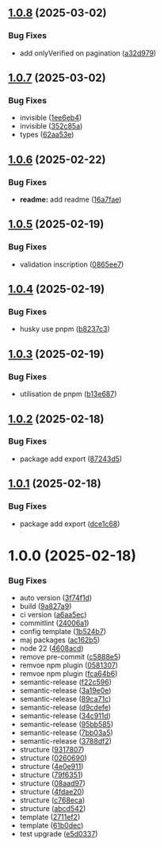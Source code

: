 ## [1.0.8](https://github.com/Actunime/validations/compare/v1.0.7...v1.0.8) (2025-03-02)


### Bug Fixes

* add onlyVerified on pagination ([a32d979](https://github.com/Actunime/validations/commit/a32d979cf2ab7023d5caa19a163b7548e369daf0))

## [1.0.7](https://github.com/Actunime/validations/compare/v1.0.6...v1.0.7) (2025-03-02)


### Bug Fixes

* invisible ([1ee6eb4](https://github.com/Actunime/validations/commit/1ee6eb4e5782ee59a32888d97da184cc3b0876c1))
* invisible ([352c85a](https://github.com/Actunime/validations/commit/352c85afe8591fa96bee962c715ffe21da72daf8))
* types ([62aa53e](https://github.com/Actunime/validations/commit/62aa53e33b9eeb1095bc52e858433e01b0d54998))

## [1.0.6](https://github.com/Actunime/validations/compare/v1.0.5...v1.0.6) (2025-02-22)


### Bug Fixes

* **readme:** add readme ([16a7fae](https://github.com/Actunime/validations/commit/16a7faed904fb644217fe88c9e6f4e7049523e49))

## [1.0.5](https://github.com/Actunime/validations/compare/v1.0.4...v1.0.5) (2025-02-19)


### Bug Fixes

* validation inscription ([0865ee7](https://github.com/Actunime/validations/commit/0865ee789e80042ca09a07f29ebf5dc178e74c59))

## [1.0.4](https://github.com/Actunime/validations/compare/v1.0.3...v1.0.4) (2025-02-19)


### Bug Fixes

* husky use pnpm ([b8237c3](https://github.com/Actunime/validations/commit/b8237c3ed469d41564b38bf5249d6d0e7712e58c))

## [1.0.3](https://github.com/Actunime/validations/compare/v1.0.2...v1.0.3) (2025-02-19)


### Bug Fixes

* utilisation de pnpm ([b13e687](https://github.com/Actunime/validations/commit/b13e6873225952736a068bca385a1c03a1e62f84))

## [1.0.2](https://github.com/Actunime/validations/compare/v1.0.1...v1.0.2) (2025-02-18)


### Bug Fixes

* package add export ([87243d5](https://github.com/Actunime/validations/commit/87243d506378f0a462da62e2ccf2c756aab923af))

## [1.0.1](https://github.com/Actunime/validations/compare/v1.0.0...v1.0.1) (2025-02-18)


### Bug Fixes

* package add export ([dce1c68](https://github.com/Actunime/validations/commit/dce1c6813aa0527518c4eadff43be6eb63b2a720))

# 1.0.0 (2025-02-18)


### Bug Fixes

* auto version ([3f74f1d](https://github.com/Actunime/validations/commit/3f74f1de0d2028e389590f578bd6f69c5d48f4d0))
* build ([9a827a9](https://github.com/Actunime/validations/commit/9a827a99446c0d85521ec96fee8771ebf15a24b2))
* ci version ([a6aa5ec](https://github.com/Actunime/validations/commit/a6aa5ec44223f41a1d76c31d9befa811e56ae268))
* commitlint ([24006a1](https://github.com/Actunime/validations/commit/24006a1923f6af566ffb5a1b29c66114c38214b5))
* config template ([1b524b7](https://github.com/Actunime/validations/commit/1b524b7e02ad14bf74500404c757f0695bb7a361))
* maj packages ([ac162b5](https://github.com/Actunime/validations/commit/ac162b501ac36f1fe651b644044d90c903fa07e2))
* node 22 ([4608acd](https://github.com/Actunime/validations/commit/4608acdf66d828e8c2a6d94c960b661d227b7876))
* remove pre-commit ([c5888e5](https://github.com/Actunime/validations/commit/c5888e519c347fe4fe0e4f9cff18d2f9edcd0c37))
* remvoe npm plugin ([0581307](https://github.com/Actunime/validations/commit/05813074abe65ff28b3c7a5b43cf0bd4b6dc4114))
* remvoe npm plugin ([fca64b6](https://github.com/Actunime/validations/commit/fca64b63058b7ce86c66223ce2ab779665a562f5))
* semantic-release ([f22c596](https://github.com/Actunime/validations/commit/f22c596157bf9b6226a6eff6e14e2abf9fa912c6))
* semantic-release ([3a19e0e](https://github.com/Actunime/validations/commit/3a19e0ee4c765945c01d68c7888327a1940b5da2))
* semantic-release ([89ca71c](https://github.com/Actunime/validations/commit/89ca71c6a3288e53618b7983a013d5af6de10775))
* semantic-release ([d9cdefe](https://github.com/Actunime/validations/commit/d9cdefe510c1d9382fe7f8c7b9c2e013db27459b))
* semantic-release ([34c911d](https://github.com/Actunime/validations/commit/34c911d0f35bad1952a8da6e2709e0fb13a39f56))
* semantic-release ([95bb585](https://github.com/Actunime/validations/commit/95bb585cec37d37fd4b190f7683a123ab415e949))
* semantic-release ([7bb03a5](https://github.com/Actunime/validations/commit/7bb03a557f99248009a50945793dbb84fbf2c7e4))
* semantic-release ([3788df2](https://github.com/Actunime/validations/commit/3788df2d2babaa5f61000856568699d766312450))
* structure ([9317807](https://github.com/Actunime/validations/commit/9317807e6226df05dcb39ec926dcac126418ecd8))
* structure ([0260690](https://github.com/Actunime/validations/commit/0260690460b8767158ac9c2bd1ab00ed0dfddd35))
* structure ([4e0e911](https://github.com/Actunime/validations/commit/4e0e91149e8f6d834f5d776865f5c258ed611ab5))
* structure ([79f6351](https://github.com/Actunime/validations/commit/79f6351252c93c44b0eb339ecadde3763a115e4d))
* structure ([08aad97](https://github.com/Actunime/validations/commit/08aad97ef650db962c6e430e5fba7df840bf5a16))
* structure ([4fdae20](https://github.com/Actunime/validations/commit/4fdae2079c299900065d67d17f51439786089415))
* structure ([c768eca](https://github.com/Actunime/validations/commit/c768eca88660e3f645fc49a02e49a681e3d520f7))
* structure ([abcd542](https://github.com/Actunime/validations/commit/abcd542ab872c1cea7d5534b11c7aadd586d2524))
* template ([2711ef2](https://github.com/Actunime/validations/commit/2711ef278cf75f0a97f707d651a6467e4ca1e85c))
* template ([61b0dec](https://github.com/Actunime/validations/commit/61b0decc2813e7a15a64086e96262735bfa1cae5))
* test upgrade ([e5d0337](https://github.com/Actunime/validations/commit/e5d0337676f216a685837cd02a43c56a48825299))
